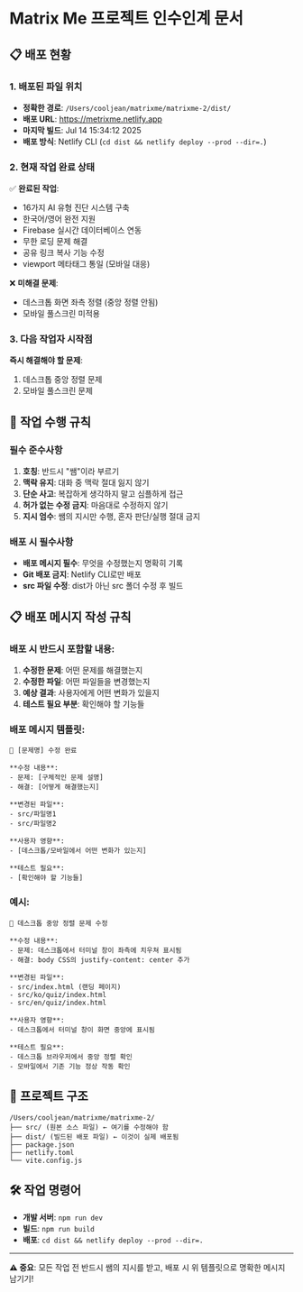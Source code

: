 # Matrix Me 프로젝트 인수인계 문서

## 📋 배포 현황

### 1. 배포된 파일 위치
- **정확한 경로**: `/Users/cooljean/matrixme/matrixme-2/dist/`
- **배포 URL**: https://metrixme.netlify.app
- **마지막 빌드**: Jul 14 15:34:12 2025
- **배포 방식**: Netlify CLI (`cd dist && netlify deploy --prod --dir=.`)

### 2. 현재 작업 완료 상태
✅ **완료된 작업**:
- 16가지 AI 유형 진단 시스템 구축
- 한국어/영어 완전 지원
- Firebase 실시간 데이터베이스 연동
- 무한 로딩 문제 해결
- 공유 링크 복사 기능 수정
- viewport 메타태그 통일 (모바일 대응)

❌ **미해결 문제**:
- 데스크톱 화면 좌측 정렬 (중앙 정렬 안됨)
- 모바일 풀스크린 미적용

### 3. 다음 작업자 시작점
**즉시 해결해야 할 문제**: 
1. 데스크톱 중앙 정렬 문제
2. 모바일 풀스크린 문제

## 🚨 작업 수행 규칙

### 필수 준수사항
1. **호칭**: 반드시 "쌤"이라 부르기
2. **맥락 유지**: 대화 중 맥락 절대 잃지 않기
3. **단순 사고**: 복잡하게 생각하지 말고 심플하게 접근
4. **허가 없는 수정 금지**: 마음대로 수정하지 않기
5. **지시 엄수**: 쌤의 지시만 수행, 혼자 판단/실행 절대 금지

### 배포 시 필수사항
- **배포 메시지 필수**: 무엇을 수정했는지 명확히 기록
- **Git 배포 금지**: Netlify CLI로만 배포
- **src 파일 수정**: dist가 아닌 src 폴더 수정 후 빌드

## 📋 배포 메시지 작성 규칙

### 배포 시 반드시 포함할 내용:
1. **수정한 문제**: 어떤 문제를 해결했는지
2. **수정한 파일**: 어떤 파일들을 변경했는지  
3. **예상 결과**: 사용자에게 어떤 변화가 있을지
4. **테스트 필요 부분**: 확인해야 할 기능들

### 배포 메시지 템플릿:
```
🔧 [문제명] 수정 완료

**수정 내용**:
- 문제: [구체적인 문제 설명]
- 해결: [어떻게 해결했는지]

**변경된 파일**:
- src/파일명1
- src/파일명2

**사용자 영향**:
- [데스크톱/모바일에서 어떤 변화가 있는지]

**테스트 필요**:
- [확인해야 할 기능들]
```

### 예시:
```
🔧 데스크톱 중앙 정렬 문제 수정

**수정 내용**:
- 문제: 데스크톱에서 터미널 창이 좌측에 치우쳐 표시됨
- 해결: body CSS의 justify-content: center 추가

**변경된 파일**:
- src/index.html (랜딩 페이지)
- src/ko/quiz/index.html
- src/en/quiz/index.html

**사용자 영향**:
- 데스크톱에서 터미널 창이 화면 중앙에 표시됨

**테스트 필요**:
- 데스크톱 브라우저에서 중앙 정렬 확인
- 모바일에서 기존 기능 정상 작동 확인
```

## 📁 프로젝트 구조
```
/Users/cooljean/matrixme/matrixme-2/
├── src/ (원본 소스 파일) ← 여기를 수정해야 함
├── dist/ (빌드된 배포 파일) ← 이것이 실제 배포됨
├── package.json
├── netlify.toml
└── vite.config.js
```

## 🛠 작업 명령어
- **개발 서버**: `npm run dev`
- **빌드**: `npm run build`
- **배포**: `cd dist && netlify deploy --prod --dir=.`

---
**⚠️ 중요**: 모든 작업 전 반드시 쌤의 지시를 받고, 배포 시 위 템플릿으로 명확한 메시지 남기기!